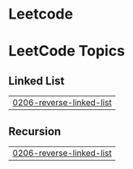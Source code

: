 # Leetcode
<!---LeetCode Topics Start-->
# LeetCode Topics
## Linked List
|  |
| ------- |
| [0206-reverse-linked-list](https://github.com/madhvendrasingh007/LeetCode-GFG/tree/master/0206-reverse-linked-list) |
## Recursion
|  |
| ------- |
| [0206-reverse-linked-list](https://github.com/madhvendrasingh007/LeetCode-GFG/tree/master/0206-reverse-linked-list) |
<!---LeetCode Topics End-->